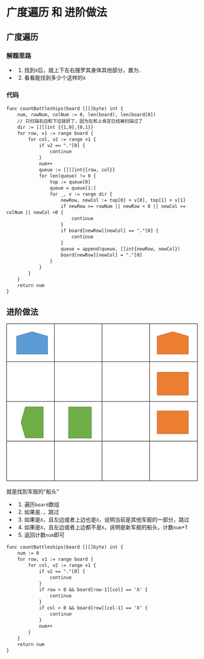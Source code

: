 # 广度遍历 和 进阶做法
## 广度遍历
### 解题思路
* 1. 找到``X``后，就上下左右搜罗其身体其他部分，置为``.``
* 2. 看看能找到多少个这样的``X``
### 代码

```golang
func countBattleships(board [][]byte) int {
	num, rowNum, colNum := 0, len(board), len(board[0])
	// 只扫描右边和下边就好了，因为左和上肯定已经被扫描过了
	dir := [][]int {{1,0},{0,1}}
	for row, v1 := range board {
		for col, v2 := range v1 {
			if v2 == "."[0] {
				continue
			}
			num++
			queue := [][]int{{row, col}}
			for len(queue) != 0 {
				top := queue[0]
				queue = queue[1:]
				for _, v := range dir {
					newRow, newCol := top[0] + v[0], top[1] + v[1]
					if newRow >= rowNum || newRow < 0 || newCol >= colNum || newCol <0 {
						continue
					}
					if board[newRow][newCol] == "."[0] {
						continue
					}
					queue = append(queue, []int{newRow, newCol})
					board[newRow][newCol] = "."[0]
				}
			}
		}
	}
	return num
}
```
## 进阶做法
![board](../pictures/problems/419/1.png)

就是找到军舰的“船头”
* 1. 遍历``board``数组
* 2. 如果是``.``，跳过
* 3. 如果是``X``，且左边或者上边也是``X``，说明当前是其他军舰的一部分，跳过
* 4. 如果是``X``，且左边或者上边都不是``X``，说明是新军舰的船头，计数``num``+1
* 5. 返回计数``num``即可

```golang
func countBattleships(board [][]byte) int {
	num := 0
	for row, v1 := range board {
		for col, v2 := range v1 {
			if v2 == "."[0] {
				continue
			}
			if row > 0 && board[row-1][col] == 'X' {
				continue
			}
			if col > 0 && board[row][col-1] == 'X' {
				continue
			}
			num++
		}
	}
	return num
}
```